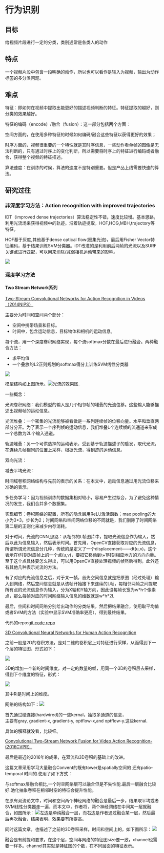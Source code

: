 # 行为识别

## **目标**

给视频片段进行一定的分类，类别通常是各类人的动作

## **特点**

一个视频片段中包含一段明确的动作，所以也可以看作是输入为视频，输出为动作标签的多分类问题。

## **难点**

特征：即如何在视频中提取出能更好的描述视频判断的特征。特征提取的越好，则分类的效果越好。

特征的编码（encode）/融合（fusion）：这一部分包括两个方面：

空间方面的，在使用多种特征的时候如何编码/融合这些特征以获得更好的效果；

时序方面的，视频很重要的一个特性就是其时序信息，一些动作看单帧的图像是无法判断的，只有通过时序上的变化判断，所以需要将时序上的特征进行编码或者融合，获得整个视频的特征描述。

算法速度：在训练的时候，算法的速度不是特别重要。但是产品上线需要快速的算法。

## **研究过往**

### 非深度学习方法：Action recognition with improved trajectories

IDT（improved dense trajectories）算法稳定性不错，速度比较慢。基本思路，利用光流场来获得视频中的轨迹。沿着轨迹提取，HOF,HOG,MBH,trajectory等特征。

HOF基于灰度,其他基于dense optical flow\(密集光流\)，最后用Fisher Vector特征编码，基于结果训练SVM分类器。iDT改进的是利用前后两帧的光流以及SURF关键点进行匹配，可以用来消除/减弱相机运动带来的影响。

![](/assets/import.png)

### **深度学习方法**

#### Two Stream Network系列

[Two-Stream Convolutional Networks for Action Recognition in Videos （2014NIPS）](https://arxiv.org/pdf/1406.2199.pdf)

主要分为时间和空间两个部分：

* 空间中携带场景和目标。
* 时间中，包含运动信息，目标物体和相机的运动信息。

每个流，用一个深度卷积网络实现，每个流softmax分数在最后进行融合。两种融合方法：

* 求平均值
* 一个叠放的L2正则规划的softmax得分上训练SVM线性分类器

![](/assets/figure1.png)

模型结构如上图所示。![](/assets/figure2.png)光流的效果图.

一些概念：

光流卷积网络：我们模型的输入是几个相邻帧的堆叠的光流位移。这些输入能够描述出视频帧的运动信息。

光流堆叠：一个密集的光流能够被看做是一系列连续帧的位移向量。水平和垂直两部分分开。为了表示一个序列帧的运动信息，我们堆叠L个连续帧的流通道来形成一个总数为2L个输入通道。

轨迹堆叠：另一个可供选择的运动表示，受到基于轨迹描述子的启发，取代光流，在连续几帧相同的位置上采样，根据光流，得到迹的运动信息。

双向光流：

减去平均光流：

时间域卷积网络结构与先前的表示的关系：在本文中，运动信息通过用光流位移来准确的表示。

多任务学习：因为视频训练的数据集相对较小，容易产生过拟合，为了避免这种情况的发生，我们合并多个数据集。

实现细节：卷积网络的配置，所有的隐含层用ReLU激活函数；max pooling的大小为3\*3，步长为2；时间网络和空间网络位移的不同就是，我们删除了时间网络第二层的正则化来减少内存消耗。

对于时间，光流的CNN,思路：从相邻的L帧图片中，提取光流信息作为输入，然后以此为信息输入，然后表示时间。首先用，OpenCV直接获取对应的光流信息，所谓所谓光流信息分几种，传统的是定义了一个displacement——dt\(u,v\)，这个表示在t时刻对应帧上的一个点\(u,v\)，要把它移动到t+1时刻相应地方的方向向量。至于这个点具体要怎么得出，可以用OpenCV直接处理视频的帧然后得到。此外还有其他几种表示光流的方法。

有了对应的光流信息之后，对于某一帧，首先空间信息就是把原图（经过处理）输入到网络，然后空间信息就是从该帧开始接下来连续的L帧，每相邻两帧之间提取所有点的光流信息作为输入，分为X轴和Y轴方向，因此设每帧长宽为w\*h个像素点，那么每帧对应的时间网络输入信息的维数就是w\*h\*2L

最后，空间和时间网络分别给出动作的分类结果，然后把结果融合，使用取平均值或者SVM的方法（实验中显示SVM准确率更高），得到最终结果。

代码的repo:[git code repo](https://github.com/wadhwasahil/Video-Classification-2-Stream-CNN)

[3D Convolutional Neural Networks for Human Action Recognition](http://citeseerx.ist.psu.edu/viewdoc/download?doi=10.1.1.169.4046&rep=rep1&type=pdf)

之前一般是2D的卷积方法，是对二维的卷积层上对特征进行采样，从而得到下一个层的特征图，形式如下：

![](/assets/2d.png)

3D的增加一个新的时间维度，对一定的数量的帧，用同一个3D的卷积层去采样，得到下个维度的特征，形式：

![](/assets/3dconv.png)

其中Ri是时间上的维度。

网络的结构如下：![](/assets/3dconvstructure.png)

首先通过硬连接\(hardwired\)的一些kernal，抽取多通道的信息，  
主要有gray, gradient-x, gradient-y, optflow-x,and optflow-y.这些kernal.

具体的解释就没看，比较细。

[Convolutional Two-Stream Network Fusion for Video Action Recognition-\(2016CVPR）](https://arxiv.org/pdf/1604.06573.pdf)

最后是最近的2016年的成果，在双流和3D卷积的基础上的改进。

这篇文章采用学习大量融合Convent的既有tower是spatially空间的 还有patio-temporal 时间的.使用了如下方式：

与softmax层融合相比,一个时空网络层可以融合但是不失性能.最后一层融合比较好.池化抽象卷积在相邻时空的特征会提升性能。

在原有双流论文中，时间和空间两个神经网络的融合是最后一步，结果取平均或者SVM线性分类器走一遍，而本文中，作者将，两个神经网络在中间某一层就融合，如图所示：![](/assets/conv-2stream-network-network.png)左边是单纯融合一层，而右边是作者通过融合某一层，然后最后再次融合，结果表明，效果要有所提高。

同时这篇文章，也描述了之前的3D卷积采样，时间和空间上的，如下图所示：![](/assets/conv-2d.png)



融合是有前提和要求，在这个层，空间与网络的特征图size要一致，channel也需要一样多。channel其实就是特征图的个数，在不同层面的特征表示。









